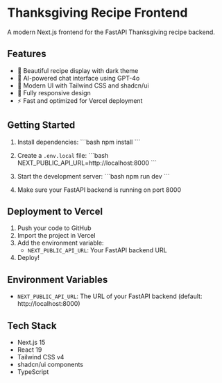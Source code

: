 # Thanksgiving Recipe Frontend

A modern Next.js frontend for the FastAPI Thanksgiving recipe backend.

## Features

- 🦃 Beautiful recipe display with dark theme
- 💬 AI-powered chat interface using GPT-4o
- 🎨 Modern UI with Tailwind CSS and shadcn/ui
- 📱 Fully responsive design
- ⚡ Fast and optimized for Vercel deployment

## Getting Started

1. Install dependencies:
\`\`\`bash
npm install
\`\`\`

2. Create a `.env.local` file:
\`\`\`bash
NEXT_PUBLIC_API_URL=http://localhost:8000
\`\`\`

3. Start the development server:
\`\`\`bash
npm run dev
\`\`\`

4. Make sure your FastAPI backend is running on port 8000

## Deployment to Vercel

1. Push your code to GitHub
2. Import the project in Vercel
3. Add the environment variable:
   - `NEXT_PUBLIC_API_URL`: Your FastAPI backend URL
4. Deploy!

## Environment Variables

- `NEXT_PUBLIC_API_URL`: The URL of your FastAPI backend (default: http://localhost:8000)

## Tech Stack

- Next.js 15
- React 19
- Tailwind CSS v4
- shadcn/ui components
- TypeScript
